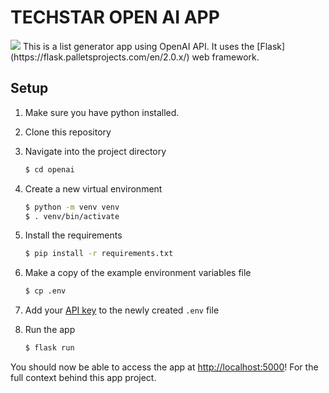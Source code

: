 # TECHSTAR OPEN AI APP

<img src="{{ url_for('static', filename='page.png') }}" class="page" />
This is a list generator app using OpenAI API. It uses the [Flask](https://flask.palletsprojects.com/en/2.0.x/) web framework.

## Setup

1. Make sure you have python installed.

2. Clone this repository

3. Navigate into the project directory

   ```bash
   $ cd openai
   ```

4. Create a new virtual environment

   ```bash
   $ python -m venv venv
   $ . venv/bin/activate
   ```

5. Install the requirements

   ```bash
   $ pip install -r requirements.txt
   ```

6. Make a copy of the example environment variables file

   ```bash
   $ cp .env
   ```

7. Add your [API key](https://beta.openai.com/account/api-keys) to the newly created `.env` file

8. Run the app

   ```bash
   $ flask run
   ```

You should now be able to access the app at [http://localhost:5000](http://localhost:5000)! For the full context behind this app project.
